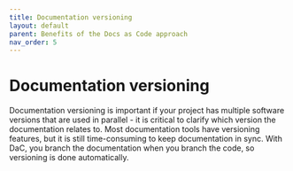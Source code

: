 ```yaml
---
title: Documentation versioning
layout: default
parent: Benefits of the Docs as Code approach
nav_order: 5
---
```


# Documentation versioning
Documentation versioning is important if your project has multiple software versions that are used in parallel - it is critical to clarify which version the documentation relates to. Most documentation tools have versioning features, but it is still time-consuming to keep documentation in sync. With DaC, you branch the documentation when you branch the code, so versioning is done automatically.
